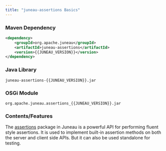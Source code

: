```yaml
---
title: "juneau-assertions Basics"
---
```


### Maven Dependency

```xml
<dependency>
    <groupId>org.apache.juneau</groupId>
    <artifactId>juneau-assertions</artifactId>
    <version>{{JUNEAU_VERSION}}</version>
</dependency>
```

### Java Library

```text
juneau-assertions-{{JUNEAU_VERSION}}.jar
```

### OSGi Module

```text
org.apache.juneau.assertions_{{JUNEAU_VERSION}}.jar
```

### Contents/Features

The [assertions]({{API_DOCS}}/org/apache/juneau/assertions.html) package in Juneau is a powerful API for performing fluent style assertions.
It is used to implement built-in assertion methods on both the server and client side APIs.
But it can also be used standalone for testing.
